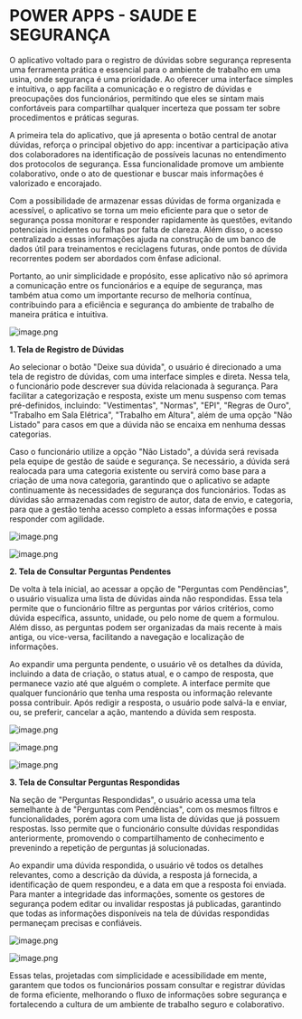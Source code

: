 # POWER APPS - SAUDE E SEGURANÇA

O aplicativo voltado para o registro de dúvidas sobre segurança representa uma ferramenta prática e essencial para o ambiente de trabalho em uma usina, onde segurança é uma prioridade. Ao oferecer uma interface simples e intuitiva, o app facilita a comunicação e o registro de dúvidas e preocupações dos funcionários, permitindo que eles se sintam mais confortáveis para compartilhar qualquer incerteza que possam ter sobre procedimentos e práticas seguras.

A primeira tela do aplicativo, que já apresenta o botão central de anotar dúvidas, reforça o principal objetivo do app: incentivar a participação ativa dos colaboradores na identificação de possíveis lacunas no entendimento dos protocolos de segurança. Essa funcionalidade promove um ambiente colaborativo, onde o ato de questionar e buscar mais informações é valorizado e encorajado.

Com a possibilidade de armazenar essas dúvidas de forma organizada e acessível, o aplicativo se torna um meio eficiente para que o setor de segurança possa monitorar e responder rapidamente às questões, evitando potenciais incidentes ou falhas por falta de clareza. Além disso, o acesso centralizado a essas informações ajuda na construção de um banco de dados útil para treinamentos e reciclagens futuras, onde pontos de dúvida recorrentes podem ser abordados com ênfase adicional.

Portanto, ao unir simplicidade e propósito, esse aplicativo não só aprimora a comunicação entre os funcionários e a equipe de segurança, mas também atua como um importante recurso de melhoria contínua, contribuindo para a eficiência e segurança do ambiente de trabalho de maneira prática e intuitiva.

![image.png](Read.me/image.png)

**1. Tela de Registro de Dúvidas**

Ao selecionar o botão "Deixe sua dúvida", o usuário é direcionado a uma tela de registro de dúvidas, com uma interface simples e direta. Nessa tela, o funcionário pode descrever sua dúvida relacionada à segurança. Para facilitar a categorização e resposta, existe um menu suspenso com temas pré-definidos, incluindo: "Vestimentas", "Normas", "EPI", "Regras de Ouro", "Trabalho em Sala Elétrica", "Trabalho em Altura", além de uma opção "Não Listado" para casos em que a dúvida não se encaixa em nenhuma dessas categorias.

Caso o funcionário utilize a opção "Não Listado", a dúvida será revisada pela equipe de gestão de saúde e segurança. Se necessário, a dúvida será realocada para uma categoria existente ou servirá como base para a criação de uma nova categoria, garantindo que o aplicativo se adapte continuamente às necessidades de segurança dos funcionários. Todas as dúvidas são armazenadas com registro de autor, data de envio, e categoria, para que a gestão tenha acesso completo a essas informações e possa responder com agilidade.

![image.png](Read.me/image%201.png)

![image.png](Read.me/image%202.png)

**2. Tela de Consultar Perguntas Pendentes**

De volta à tela inicial, ao acessar a opção de "Perguntas com Pendências", o usuário visualiza uma lista de dúvidas ainda não respondidas. Essa tela permite que o funcionário filtre as perguntas por vários critérios, como dúvida específica, assunto, unidade, ou pelo nome de quem a formulou. Além disso, as perguntas podem ser organizadas da mais recente à mais antiga, ou vice-versa, facilitando a navegação e localização de informações.

Ao expandir uma pergunta pendente, o usuário vê os detalhes da dúvida, incluindo a data de criação, o status atual, e o campo de resposta, que permanece vazio até que alguém o complete. A interface permite que qualquer funcionário que tenha uma resposta ou informação relevante possa contribuir. Após redigir a resposta, o usuário pode salvá-la e enviar, ou, se preferir, cancelar a ação, mantendo a dúvida sem resposta.

![image.png](Read.me/image%203.png)

![image.png](Read.me/image%204.png)

![image.png](Read.me/image%205.png)

**3. Tela de Consultar Perguntas Respondidas**

Na seção de "Perguntas Respondidas", o usuário acessa uma tela semelhante à de "Perguntas com Pendências", com os mesmos filtros e funcionalidades, porém agora com uma lista de dúvidas que já possuem respostas. Isso permite que o funcionário consulte dúvidas respondidas anteriormente, promovendo o compartilhamento de conhecimento e prevenindo a repetição de perguntas já solucionadas.

Ao expandir uma dúvida respondida, o usuário vê todos os detalhes relevantes, como a descrição da dúvida, a resposta já fornecida, a identificação de quem respondeu, e a data em que a resposta foi enviada. Para manter a integridade das informações, somente os gestores de segurança podem editar ou invalidar respostas já publicadas, garantindo que todas as informações disponíveis na tela de dúvidas respondidas permaneçam precisas e confiáveis.

![image.png](Read.me/image%206.png)

![image.png](Read.me/image%207.png)

Essas telas, projetadas com simplicidade e acessibilidade em mente, garantem que todos os funcionários possam consultar e registrar dúvidas de forma eficiente, melhorando o fluxo de informações sobre segurança e fortalecendo a cultura de um ambiente de trabalho seguro e colaborativo.
